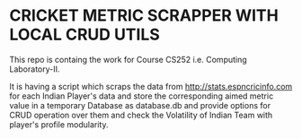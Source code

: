 # CRICKET METRIC SCRAPPER WITH LOCAL CRUD UTILS

This repo is containg the work for Course CS252 i.e. Computing Laboratory-II.

It is having a script which scraps the data from http://stats.espncricinfo.com for each Indian Player's data and store the corresponding aimed metric value in a temporary Database as database.db and provide options for CRUD operation over them and check the Volatility of Indian Team with player's profile modularity.

